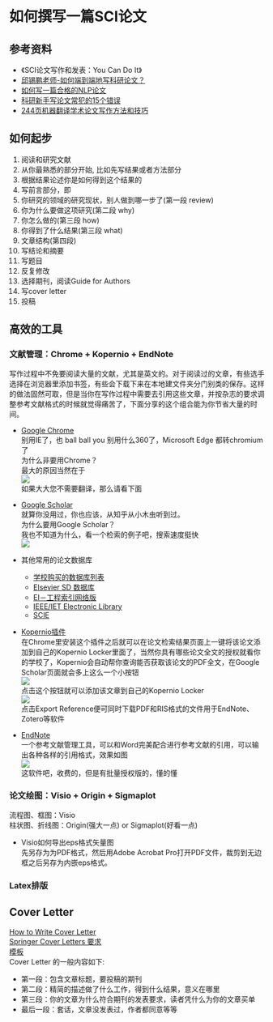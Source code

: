 # 如何撰写一篇SCI论文
## 参考资料
+ 《SCI论文写作和发表：You Can Do It》   
+ [邱锡鹏老师-如何端到端地写科研论文？](https://xpqiu.github.io/slides/20181019-PaperWriting.pdf)   
+ [如何写一篇合格的NLP论文](https://mp.weixin.qq.com/s/kxqScCnihtuc-zbvzUtMeA)   
+ [科研新手写论文常犯的15个错误](https://mp.weixin.qq.com/s/wtJRA1c17Phnq3CYPT_XHA)   
+ [244页机器翻译学术论文写作方法和技巧](https://mp.weixin.qq.com/s/8d_Jz1SblcCaSUxoQ-IbXw)

## 如何起步
1. 阅读和研究文献
2. 从你最熟悉的部分开始, 比如先写结果或者方法部分
3. 根据结果论述你是如何得到这个结果的
4. 写前言部分，即
  1. 你研究的领域的研究现状，别人做到哪一步了(第一段 review)
  2. 你为什么要做这项研究(第二段 why)
  3. 你怎么做的(第三段 how)
  4. 你得到了什么结果(第三段 what)
  5. 文章结构(第四段)
5. 写结论和摘要
6. 写题目
7. 反复修改
8. 选择期刊，阅读Guide for Authors
9. 写cover letter
10. 投稿

## 高效的工具
### 文献管理：Chrome + Kopernio + EndNote
写作过程中不免要阅读大量的文献，尤其是英文的。对于阅读过的文章，有些选手选择在浏览器里添加书签，有些会下载下来在本地建文件夹分门别类的保存。这样的做法固然可取，但是当你在写作过程中需要去引用这些文章，并按杂志的要求调整参考文献格式的时候就觉得痛苦了，下面分享的这个组合能为你节省大量的时间。
+ [Google Chrome](https://www.google.cn/chrome/)         
别用IE了，也 ball ball you 别用什么360了，Microsoft Edge 都转chromium 了    
为什么非要用Chrome？    
最大的原因当然在于   
![](https://github.com/hujianbest/graduation.secrets/blob/master/image/translate.png)     
如果大大您不需要翻译，那么请看下面   

+ [Google Scholar](https://scholar.google.com/)   
就算你没用过，你也应该，从知乎从小木虫听到过。   
为什么要用Google Scholar？   
我也不知道为什么，看一个检索的例子吧，搜索速度挺快   
![](https://github.com/hujianbest/graduation.secrets/blob/master/image/scholar1.png)  
+ 其他常用的论文数据库
  + [学校购买的数据库列表](http://lib.whut.edu.cn/node/358.jspx)
  + [Elsevier SD 数据库](https://www.sciencedirect.com/)   
  + [EI－工程索引网络版](https://www.engineeringvillage.com/search/quick.url)   
  + [IEEE/IET Electronic Library](https://ieeexplore.ieee.org/Xplore/home.jsp)   
  + [SCIE](http://www.webofknowledge.com)

+ [Kopernio插件](https://kopernio.com/)   
在Chrome里安装这个插件之后就可以在论文检索结果页面上一键将该论文添加到自己的Kopernio Locker里面了，当然你具有哪些论文全文的授权就看你的学校了，Kopernio会自动帮你查询能否获取该论文的PDF全文，在Google Scholar页面就会多上这么一个小按钮   
![](https://github.com/hujianbest/graduation.secrets/blob/master/image/ko.png)   
点击这个按钮就可以添加该文章到自己的Kopernio Locker   
![](https://github.com/hujianbest/graduation.secrets/blob/master/image/locker.png)   
点击Export Reference便可同时下载PDF和RIS格式的文件用于EndNote、Zotero等软件

+ [EndNote](https://endnote.com/)     
一个参考文献管理工具，可以和Word完美配合进行参考文献的引用，可以输出各种各样的引用格式，效果如图   
![](https://github.com/hujianbest/graduation.secrets/blob/master/image/endnote.png)   
这软件吧，收费的，但是有批量授权版的，懂的懂   

### 论文绘图：Visio + Origin + Sigmaplot
流程图、框图：Visio   
柱状图、折线图：Origin(强大一点) or Sigmaplot(好看一点)
+ Visio如何导出eps格式矢量图  
先另存为为PDF格式，然后用Adobe Acrobat Pro打开PDF文件，裁剪到无边框之后另存为内嵌eps格式。

### Latex排版


## Cover Letter
[How to Write Cover Letter](https://www.editage.com/insights/writing-an-effective-cover-letter-for-journal-submission)   
[Springer Cover Letters 要求](https://www.springer.com/gp/authors-editors/authorandreviewertutorials/submitting-to-a-journal-and-peer-review/cover-letters/10285574)   
[模板]()   
Cover Letter 的一般内容如下:
+ 第一段：包含文章标题，要投稿的期刊
+ 第二段：精简的描述做了什么工作，得到什么结果，意义在哪里
+ 第三段：你的文章为什么符合期刊的发表要求，读者凭什么为你的文章买单
+ 最后一段：套话，文章没发表过，作者都同意等等
